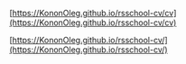 [https://KononOleg.github.io/rsschool-cv/cv](https://KononOleg.github.io/rsschool-cv/cv)

[https://KononOleg.github.io/rsschool-cv/](https://KononOleg.github.io/rsschool-cv/)
